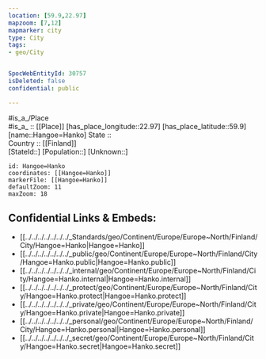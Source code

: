 ```yaml
---
location: [59.9,22.97] 
mapzoom: [7,12] 
mapmarker: city 
type: City
tags:
- geo/City


SpocWebEntityId: 30757
isDeleted: false
confidential: public

---
```

#is_a_/Place  
#is_a_ :: [[Place]] 
[has_place_longitude::22.97] 
[has_place_latitude::59.9] 
[name::Hangoe=Hanko] 
State ::  
Country :: [[Finland]]  
[StateId::] 
[Population::] 
[Unknown::] 


```leaflet
id: Hangoe=Hanko
coordinates: [[Hangoe=Hanko]] 
markerFile: [[Hangoe=Hanko]] 
defaultZoom: 11 
maxZoom: 18
```


## Confidential Links & Embeds: 
- [[../../../../../../../_Standards/geo/Continent/Europe/Europe~North/Finland/City/Hangoe=Hanko|Hangoe=Hanko]] 
- [[../../../../../../../_public/geo/Continent/Europe/Europe~North/Finland/City/Hangoe=Hanko.public|Hangoe=Hanko.public]] 
- [[../../../../../../../_internal/geo/Continent/Europe/Europe~North/Finland/City/Hangoe=Hanko.internal|Hangoe=Hanko.internal]] 
- [[../../../../../../../_protect/geo/Continent/Europe/Europe~North/Finland/City/Hangoe=Hanko.protect|Hangoe=Hanko.protect]] 
- [[../../../../../../../_private/geo/Continent/Europe/Europe~North/Finland/City/Hangoe=Hanko.private|Hangoe=Hanko.private]] 
- [[../../../../../../../_personal/geo/Continent/Europe/Europe~North/Finland/City/Hangoe=Hanko.personal|Hangoe=Hanko.personal]] 
- [[../../../../../../../_secret/geo/Continent/Europe/Europe~North/Finland/City/Hangoe=Hanko.secret|Hangoe=Hanko.secret]] 
